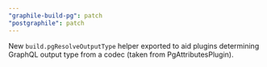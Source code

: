 ```yaml
---
"graphile-build-pg": patch
"postgraphile": patch
---
```


New `build.pgResolveOutputType` helper exported to aid plugins determining
GraphQL output type from a codec (taken from PgAttributesPlugin).
